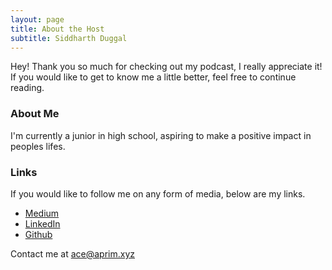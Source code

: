 ```yaml
---
layout: page
title: About the Host
subtitle: Siddharth Duggal
---
```


Hey! Thank you so much for checking out my podcast, I really appreciate it! If you would like to get to know me a little better, feel free to continue reading.

### About Me

I'm currently a junior in high school, aspiring to make a positive impact in peoples lifes.

### Links
If you would like to follow me on any form of media, below are my links.
- [Medium](https://siddharthduggal.medium.com)
- [LinkedIn](google.com)
- [Github](github.com/siddharthd0)

Contact me at <ace@aprim.xyz> 
